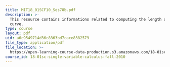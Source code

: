 ```yaml
---
title: MIT18_01SCF10_Ses78b.pdf
description: >-
  This resource contains informations related to computing the length of a
  curve.
type: course
layout: pdf
uid: a6c9549714d36c8363bd7cace8382579
file_type: application/pdf
file_location: >-
  https://open-learning-course-data-production.s3.amazonaws.com/18-01sc-single-variable-calculus-fall-2010/a6c9549714d36c8363bd7cace8382579_MIT18_01SCF10_Ses78b.pdf
course_id: 18-01sc-single-variable-calculus-fall-2010
---
```

